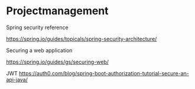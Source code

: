 # Projectmanagement

Spring security reference

https://spring.io/guides/topicals/spring-security-architecture/

Securing a web application

https://spring.io/guides/gs/securing-web/

JWT
https://auth0.com/blog/spring-boot-authorization-tutorial-secure-an-api-java/
